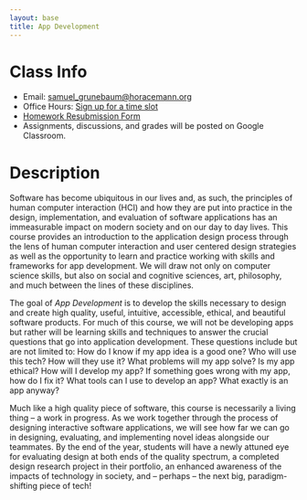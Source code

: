 ```yaml
---
layout: base
title: App Development
---
```

# Class Info
  - Email: [samuel_grunebaum@horacemann.org](mailto:samuel_grunebaum@horacemann.org)
  - Office Hours: [Sign up for a time slot](https://calendar.google.com/calendar/selfsched?sstoken=UUIyT01kUnk2Y2hqfGRlZmF1bHR8NjA1NDk2NTRiNDU3MjM3MmZlZjYwMjY3YWRkODVhZWY)
  - [Homework Resubmission Form](https://forms.gle/P87WvdRmAn8tR4hU7)
  - Assignments, discussions, and grades will be posted on Google Classroom.

# Description
Software has become ubiquitous in our lives and, as such, the principles of human computer interaction (HCI) and how they are put into practice in the design, implementation, and evaluation of software applications has an immeasurable impact on modern society and on our day to day lives. This course provides an introduction to the application design process through the lens of human computer interaction and user centered design strategies as well as the opportunity to learn and practice working with skills and frameworks for app development. We will draw not only on computer science skills, but also on social and cognitive sciences, art, philosophy, and much between the lines of these disciplines. 

The goal of _App Development_ is to develop the skills necessary to design and create high quality, useful, intuitive, accessible, ethical, and beautiful software products. For much of this course, we will not be developing apps but rather will be learning skills and techniques to answer the crucial questions that go into  application development. These questions include but are not limited to: How do I know if my app idea is a good one? Who will use this tech? How will they use it? What problems will my app solve? Is my app ethical? How will I develop my app? If something goes wrong with my app, how do I fix it? What tools can I use to develop an app? What exactly is an app anyway?

Much like a high quality piece of software, this course is necessarily a living thing – a work in progress. As we work together through the process of designing interactive software applications, we will see how far we can go in designing, evaluating, and implementing novel ideas alongside our teammates. By the end of the year, students will have a newly attuned eye for evaluating design at both ends of the quality spectrum, a completed design research project in their portfolio, an enhanced awareness of the impacts of technology in society, and – perhaps – the next big, paradigm-shifting piece of tech!
